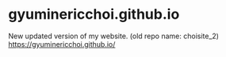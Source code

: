 # gyuminericchoi.github.io
New updated version of my website. (old repo name: choisite_2)
https://gyuminericchoi.github.io/
